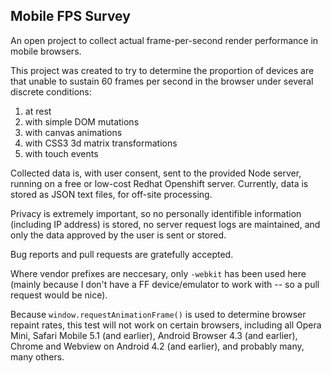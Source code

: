 ## Mobile FPS Survey

An open project to collect actual frame-per-second render performance in mobile browsers.

This project was created to try to determine the proportion of devices are that unable to sustain 60 frames per second in the browser under several discrete conditions:

  1. at rest
  2. with simple DOM mutations
  3. with canvas animations
  4. with CSS3 3d matrix transformations
  5. with touch events

Collected data is, with user consent, sent to the provided Node server, running on a free or low-cost Redhat Openshift server. Currently, data is stored as JSON text files, for off-site processing.

Privacy is extremely important, so no personally identifible information (including IP address) is stored, no server request logs are maintained, and only the data approved by the user is sent or stored.

Bug reports and pull requests are gratefully accepted.

Where vendor prefixes are neccesary, only `-webkit` has been used here (mainly because I don't have a FF device/emulator to work with -- so a pull request would be nice).

Because `window.requestAnimationFrame()` is used to determine browser repaint rates, this test will not work on certain browsers, including all Opera Mini, Safari Mobile 5.1 (and earlier), Android Browser 4.3 (and earlier), Chrome and Webview on Android 4.2 (and earlier), and probably many, many others. 


